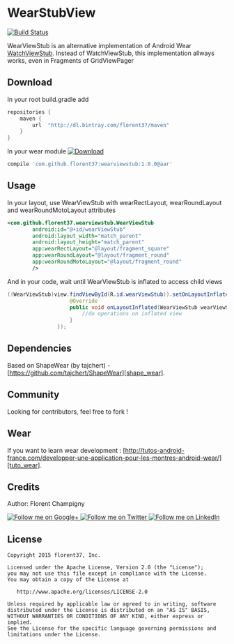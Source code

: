 WearStubView
=======

[![Build Status](https://travis-ci.org/florent37/WearViewStub.svg?branch=master)](https://travis-ci.org/florent37/WearViewStub)

WearViewStub is an alternative implementation of Android Wear [WatchViewStub][watch_view_stub].
Instead of WatchViewStub, this implementation allways works, even in Fragments of GridViewPager

Download
--------

In your root build.gradle add
```groovy
repositories {
    maven {
        url  "http://dl.bintray.com/florent37/maven"
    }
}
```

In your wear module [![Download](https://api.bintray.com/packages/florent37/maven/WearStubView/images/download.svg)](https://bintray.com/florent37/maven/WearStubView/_latestVersion)
```groovy
compile 'com.github.florent37:wearviewstub:1.0.0@aar'
```

Usage
--------

In your layout, use WearViewStub with wearRectLayout, wearRoundLayout and wearRoundMotoLayout attributes

```xml
<com.github.florent37.wearviewstub.WearViewStub
        android:id="@+id/wearViewStub"
        android:layout_width="match_parent"
        android:layout_height="match_parent"
        app:wearRectLayout="@layout/fragment_square"
        app:wearRoundLayout="@layout/fragment_round"
        app:wearRoundMotoLayout="@layout/fragment_round"
        />
```

And in your code, wait until WearViewStub is inflated to access child views

```java
((WearViewStub)view.findViewById(R.id.wearViewStub)).setOnLayoutInflatedListener(new WearViewStub.OnLayoutInflatedListener() {
                    @Override
                    public void onLayoutInflated(WearViewStub wearViewStub) {
                        //do operations on inflated view
                    }
                });
```

Dependencies
--------

Based on ShapeWear (by tajchert) - [https://github.com/tajchert/ShapeWear][shape_wear].

Community
--------

Looking for contributors, feel free to fork !

Wear
--------

If you want to learn wear development : [http://tutos-android-france.com/developper-une-application-pour-les-montres-android-wear/][tuto_wear].

Credits
-------

Author: Florent Champigny

<a href="https://plus.google.com/+florentchampigny">
  <img alt="Follow me on Google+"
       src="https://raw.githubusercontent.com/florent37/DaVinci/master/mobile/src/main/res/drawable-hdpi/gplus.png" />
</a>
<a href="https://twitter.com/florent_champ">
  <img alt="Follow me on Twitter"
       src="https://raw.githubusercontent.com/florent37/DaVinci/master/mobile/src/main/res/drawable-hdpi/twitter.png" />
</a>
<a href="https://www.linkedin.com/profile/view?id=297860624">
  <img alt="Follow me on LinkedIn"
       src="https://raw.githubusercontent.com/florent37/DaVinci/master/mobile/src/main/res/drawable-hdpi/linkedin.png" />
</a>


License
--------

    Copyright 2015 florent37, Inc.

    Licensed under the Apache License, Version 2.0 (the "License");
    you may not use this file except in compliance with the License.
    You may obtain a copy of the License at

       http://www.apache.org/licenses/LICENSE-2.0

    Unless required by applicable law or agreed to in writing, software
    distributed under the License is distributed on an "AS IS" BASIS,
    WITHOUT WARRANTIES OR CONDITIONS OF ANY KIND, either express or implied.
    See the License for the specific language governing permissions and
    limitations under the License.


[snap]: https://oss.sonatype.org/content/repositories/snapshots/
[android_doc]: https://developer.android.com/training/wearables/data-layer/assets.html
[tuto_wear]: http://tutos-android-france.com/developper-une-application-pour-les-montres-android-wear/
[shape_wear]: https://github.com/tajchert/ShapeWear
[watch_view_stub]: https://developer.android.com/samples/WatchViewStub/index.html